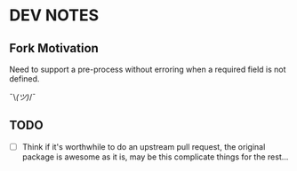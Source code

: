 # DEV NOTES

## Fork Motivation

Need to support a pre-process without erroring when a required field is not defined.

¯\\_(ツ)_/¯

## TODO

* [ ] Think if it's worthwhile to do an upstream pull request, the original package is awesome as it is, may be this complicate things for the rest...
